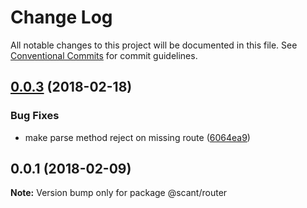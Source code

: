 # Change Log

All notable changes to this project will be documented in this file.
See [Conventional Commits](https://conventionalcommits.org) for commit guidelines.

<a name="0.0.3"></a>
## [0.0.3](https://github.com/w33ble/scant-js/tree/master/packages/router/compare/@scant/router@0.0.2...@scant/router@0.0.3) (2018-02-18)


### Bug Fixes

* make parse method reject on missing route ([6064ea9](https://github.com/w33ble/scant-js/tree/master/packages/router/commit/6064ea9))




<a name="0.0.1"></a>
## 0.0.1 (2018-02-09)




**Note:** Version bump only for package @scant/router
